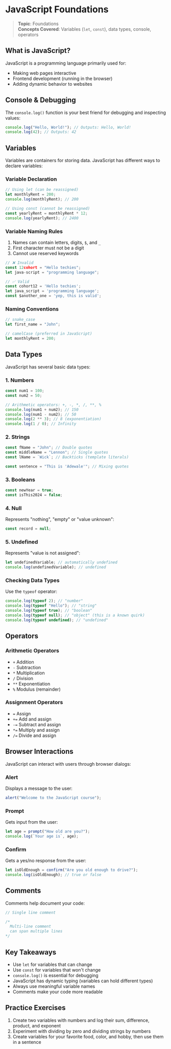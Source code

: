 # JavaScript Foundations

> **Topic**: Foundations  
> **Concepts Covered**: Variables (`let`, `const`), data types, console, operators

## What is JavaScript?

JavaScript is a programming language primarily used for:

- Making web pages interactive
- Frontend development (running in the browser)
- Adding dynamic behavior to websites

## Console & Debugging

The `console.log()` function is your best friend for debugging and inspecting values:

```javascript
console.log("Hello, World!"); // Outputs: Hello, World!
console.log(42); // Outputs: 42
```

## Variables

Variables are containers for storing data. JavaScript has different ways to declare variables:

### Variable Declaration

```javascript
// Using let (can be reassigned)
let monthlyRent = 200;
console.log(monthlyRent); // 200

// Using const (cannot be reassigned)
const yearlyRent = monthlyRent * 12;
console.log(yearlyRent); // 2400
```

### Variable Naming Rules

1. Names can contain letters, digits, `$`, and `_`
2. First character must not be a digit
3. Cannot use reserved keywords

```javascript
// ❌ Invalid
const 12cohort = "Hello techies";
let java-script = "programming language";

// ✅ Valid
const cohort12 = 'Hello techies';
let java_script = 'programming language';
const $another_one = 'yep, this is valid';
```

### Naming Conventions

```javascript
// snake_case
let first_name = "John";

// camelCase (preferred in JavaScript)
let monthlyRent = 200;
```

## Data Types

JavaScript has several basic data types:

### 1. Numbers

```javascript
const num1 = 100;
const num2 = 50;

// Arithmetic operators: +, -, *, /, **, %
console.log(num1 + num2); // 150
console.log(num1 - num2); // 50
console.log(2 ** 3); // 8 (exponentiation)
console.log(1 / 0); // Infinity
```

### 2. Strings

```javascript
const fName = "John"; // Double quotes
const middleName = "Lennon"; // Single quotes
const lName = `Wick`; // Backticks (template literals)

const sentence = "This is 'Adewale'"; // Mixing quotes
```

### 3. Booleans

```javascript
const newYear = true;
const isThis2024 = false;
```

### 4. Null

Represents "nothing", "empty" or "value unknown":

```javascript
const record = null;
```

### 5. Undefined

Represents "value is not assigned":

```javascript
let undefinedVariable; // automatically undefined
console.log(undefinedVariable); // undefined
```

### Checking Data Types

Use the `typeof` operator:

```javascript
console.log(typeof 2); // "number"
console.log(typeof "Hello"); // "string"
console.log(typeof true); // "boolean"
console.log(typeof null); // "object" (this is a known quirk)
console.log(typeof undefined); // "undefined"
```

## Operators

### Arithmetic Operators

- `+` Addition
- `-` Subtraction
- `*` Multiplication
- `/` Division
- `**` Exponentiation
- `%` Modulus (remainder)

### Assignment Operators

- `=` Assign
- `+=` Add and assign
- `-=` Subtract and assign
- `*=` Multiply and assign
- `/=` Divide and assign

## Browser Interactions

JavaScript can interact with users through browser dialogs:

### Alert

Displays a message to the user:

```javascript
alert("Welcome to the JavaScript course");
```

### Prompt

Gets input from the user:

```javascript
let age = prompt("How old are you?");
console.log(`Your age is`, age);
```

### Confirm

Gets a yes/no response from the user:

```javascript
let isOldEnough = confirm("Are you old enough to drive?");
console.log(isOldEnough); // true or false
```

## Comments

Comments help document your code:

```javascript
// Single line comment

/*
  Multi-line comment
  can span multiple lines
*/
```

## Key Takeaways

- Use `let` for variables that can change
- Use `const` for variables that won't change
- `console.log()` is essential for debugging
- JavaScript has dynamic typing (variables can hold different types)
- Always use meaningful variable names
- Comments make your code more readable

## Practice Exercises

1. Create two variables with numbers and log their sum, difference, product, and exponent
2. Experiment with dividing by zero and dividing strings by numbers
3. Create variables for your favorite food, color, and hobby, then use them in a sentence
